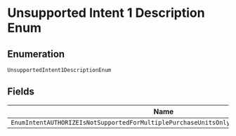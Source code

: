 
# Unsupported Intent 1 Description Enum

## Enumeration

`UnsupportedIntent1DescriptionEnum`

## Fields

| Name |
|  --- |
| `EnumIntentAUTHORIZEIsNotSupportedForMultiplePurchaseUnitsOnlyIntentCAPTUREIsSupported` |

